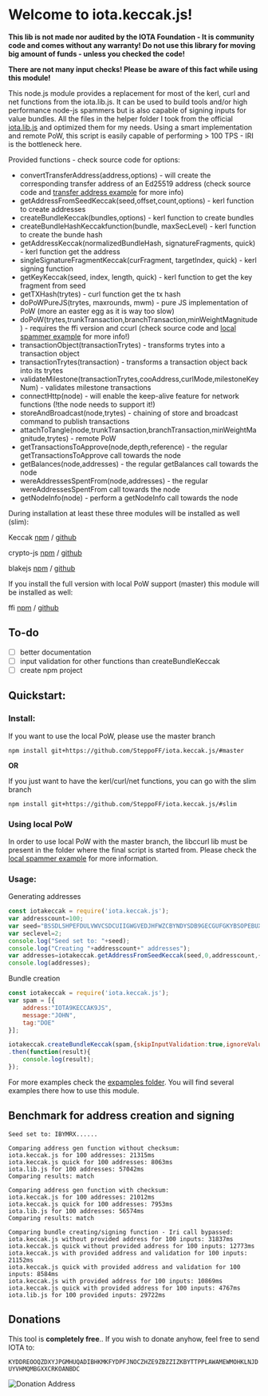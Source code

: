 # Welcome to iota.keccak.js!

**This lib is not made nor audited by the IOTA Foundation - It is community code and comes without any warranty! Do not use this library for moving big amount of funds - unless you checked the code!**

**There are not many input checks! Please be aware of this fact while using this module!**

This node.js module provides a replacement for most of the kerl, curl and net functions from the iota.lib.js. It can be used to build tools and/or high performance node-js spammers but is also capable of signing inputs for value bundles. All the files in the helper folder I took from the official [iota.lib.js](https://github.com/iotaledger/iota.lib.js) and optimized them for my needs. Using a smart implementation and remote PoW, this script is easily capable of performing > 100 TPS - IRI is the bottleneck here.

Provided functions - check source code for options:
- convertTransferAddress(address,options) - will create the corresponding transfer address of an Ed25519 address  (check source code and [transfer address example](https://github.com/SteppoFF/iota.keccak.js/tree/master/examples/transfer_address.js) for more info)
- getAddressFromSeedKeccak(seed,offset,count,options) - kerl function to create addresses
- createBundleKeccak(bundles,options) - kerl function to create bundles
- createBundleHashKeccakfunction(bundle, maxSecLevel) - kerl function to create the bunde hash
- getAddressKeccak(normalizedBundleHash, signatureFragments, quick) - kerl function get the address
- singleSignatureFragmentKeccak(curFragment, targetIndex, quick) - kerl signing function
- getKeyKeccak(seed, index, length, quick) - kerl function to get the key fragment from seed
- getTXHash(trytes) - curl function get the tx hash
- doPoWPureJS(trytes, maxrounds, mwm) - pure JS implementation of PoW (more an easter egg as it is way too slow)
- doPoW(trytes,trunkTransaction,branchTransaction,minWeightMagnitude) - requires the ffi version and ccurl (check source code and [local spammer example](https://github.com/SteppoFF/iota.keccak.js/tree/master/examples/local_spammer.js) for more info!)
- transactionObject(transactionTrytes) - transforms trytes into a transaction object
- transactionTrytes(transaction) - transforms a transaction object back into its trytes
- validateMilestone(transactionTrytes,cooAddress,curlMode,milestoneKeyNum) - validates milestone transactions
- connectHttp(node) - will enable the keep-alive feature for network functions (!the node needs to support it!)
- storeAndBroadcast(node,trytes) - chaining of store and broadcast command to publish transactions
- attachToTangle(node,trunkTransaction,branchTransaction,minWeightMagnitude,trytes) - remote PoW
- getTransactionsToApprove(node,depth,reference) - the regular getTransactionsToApprove call towards the node
- getBalances(node,addresses) - the regular getBalances call towards the node
- wereAddressesSpentFrom(node,addresses) - the regular wereAddressesSpentFrom call towards the node
- getNodeInfo(node) - perform a getNodeInfo call towards the node

During installation at least these three modules will be installed as well (slim):

Keccak [npm](https://www.npmjs.com/package/keccak) / [github](https://github.com/cryptocoinjs/keccak)

crypto-js [npm](https://www.npmjs.com/package/crypto-js) / [github](https://github.com/brix/crypto-js)

blakejs [npm](https://www.npmjs.com/package/blakejs) / [github](https://github.com/dcposch/blakejs)

If you install the full version with local PoW support (master) this module will be installed as well:

ffi [npm](https://www.npmjs.com/package/ffi) / [github](https://github.com/node-ffi/node-ffi)

## To-do

 - [ ] better documentation
 - [ ] input validation for other functions than createBundleKeccak
 - [ ] create npm project

## Quickstart: 

### Install:
If you want to use the local PoW, please use the master branch

<pre><code>npm install git+https://github.com/SteppoFF/iota.keccak.js/#master</code></pre>
 **OR**
 
If you just want to have the kerl/curl/net functions, you can go with the slim branch

<pre><code>npm install git+https://github.com/SteppoFF/iota.keccak.js/#slim</code></pre>

### Using local PoW
In order to use local PoW with the master branch, the libccurl lib must be present in the folder
where the final script is started from. Please check the [local spammer example](https://github.com/SteppoFF/iota.keccak.js/tree/master/examples/local_spammer.js) for more information.

### Usage:
Generating addresses
```js
const iotakeccak = require('iota.keccak.js');
var addresscount=100;
var seed="BSSDLSHPEFDULVWVCSDCUIIGWGVEDJHFWZCBYNDYSDB9GECGUFGKYBSOPEBUXVJUX9QGEBHKKZCTYH9VX";
var seclevel=2;
console.log("Seed set to: "+seed);
console.log("Creating "+addresscount+" addresses");
var addresses=iotakeccak.getAddressFromSeedKeccak(seed,0,addresscount,{secLevel:seclevel,quick:false});
console.log(addresses);
```
Bundle creation
```js
const iotakeccak = require('iota.keccak.js');
var spam = [{
    address:"IOTA9KECCAK9JS",
    message:"JOHN",
    tag:"DOE"
}];

iotakeccak.createBundleKeccak(spam,{skipInputValidation:true,ignoreValue:false,quick:true})
.then(function(result){
	console.log(result);
});
```
For more examples check the [expamples folder](https://github.com/SteppoFF/iota.keccak.js/tree/master/examples).
You will find several examples there how to use this module.

## Benchmark for address creation and signing
```
Seed set to: IBYMRX......

Comparing address gen function without checksum:
iota.keccak.js for 100 addresses: 21315ms
iota.keccak.js quick for 100 addresses: 8063ms
iota.lib.js for 100 addresses: 57042ms
Comparing results: match

Comparing address gen function with checksum:
iota.keccak.js for 100 addresses: 21012ms
iota.keccak.js quick for 100 addresses: 7953ms
iota.lib.js for 100 addresses: 56574ms
Comparing results: match

Comparing bundle creating/signing function - Iri call bypassed:
iota.keccak.js without provided address for 100 inputs: 31837ms
iota.keccak.js quick without provided address for 100 inputs: 12773ms
iota.keccak.js with provided address and validation for 100 inputs: 21152ms
iota.keccak.js quick with provided address and validation for 100 inputs: 8584ms
iota.keccak.js with provided address for 100 inputs: 10869ms
iota.keccak.js quick with provided address for 100 inputs: 4767ms
iota.lib.js for 100 provided inputs: 29722ms
```

## Donations
This tool is **completely free**..
If you wish to donate anyhow, feel free to send IOTA to:

`KYDDREOOQZDXYJPGMHUQADIBHKMKFYDPFJNOCZHZE9ZBZZIZKBYTTPPLAWAMEWMOHKLNJDUYVHMQMBGXXCRKOANBDC`

![Donation Address](https://chart.googleapis.com/chart?chs=250x250&cht=qr&chl=KYDDREOOQZDXYJPGMHUQADIBHKMKFYDPFJNOCZHZE9ZBZZIZKBYTTPPLAWAMEWMOHKLNJDUYVHMQMBGXXCRKOANBDC)
